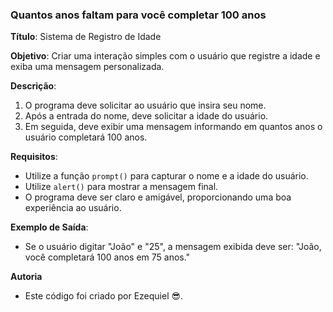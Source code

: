 ### Quantos anos faltam para você completar 100 anos
 
**Título**: Sistema de Registro de Idade
 
**Objetivo**: Criar uma interação simples com o usuário que registre a idade e exiba uma mensagem personalizada.
 
**Descrição**:
1. O programa deve solicitar ao usuário que insira seu nome.
2. Após a entrada do nome, deve solicitar a idade do usuário.
3. Em seguida, deve exibir uma mensagem informando em quantos anos o usuário completará 100 anos.
 
**Requisitos**:
- Utilize a função `prompt()` para capturar o nome e a idade do usuário.
- Utilize `alert()` para mostrar a mensagem final.
- O programa deve ser claro e amigável, proporcionando uma boa experiência ao usuário.
 
**Exemplo de Saída**:
- Se o usuário digitar "João" e "25", a mensagem exibida deve ser: "João, você completará 100 anos em 75 anos."

**Autoria**
- Este código foi criado por Ezequiel 😎.